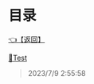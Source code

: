 # 目录  


[👈【返回】](/--目录--/##工作笔记##/海战笔记/Scripts)  


[📁Test](/--目录--/##工作笔记##/海战笔记/Scripts/Ship/Test/--目录--Test)  







> 2023/7/9 2:55:58
